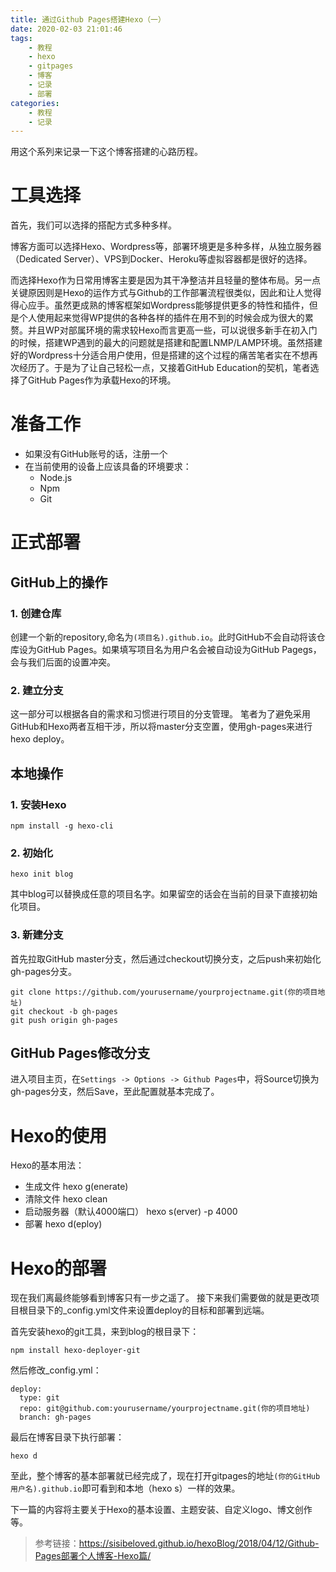 ```yaml
---
title: 通过Github Pages搭建Hexo（一）
date: 2020-02-03 21:01:46
tags:
	- 教程
	- hexo
	- gitpages
	- 博客
	- 记录
	- 部署
categories:
	- 教程
	- 记录
---
```


用这个系列来记录一下这个博客搭建的心路历程。
<!-- more -->
# 工具选择
首先，我们可以选择的搭配方式多种多样。

博客方面可以选择Hexo、Wordpress等，部署环境更是多种多样，从独立服务器（Dedicated Server）、VPS到Docker、Heroku等虚拟容器都是很好的选择。

而选择Hexo作为日常用博客主要是因为其干净整洁并且轻量的整体布局。另一点关键原因则是Hexo的运作方式与Github的工作部署流程很类似，因此和让人觉得得心应手。虽然更成熟的博客框架如Wordpress能够提供更多的特性和插件，但是个人使用起来觉得WP提供的各种各样的插件在用不到的时候会成为很大的累赘。并且WP对部属环境的需求较Hexo而言更高一些，可以说很多新手在初入门的时候，搭建WP遇到的最大的问题就是搭建和配置LNMP/LAMP环境。虽然搭建好的Wordpress十分适合用户使用，但是搭建的这个过程的痛苦笔者实在不想再次经历了。于是为了让自己轻松一点，又接着GitHub Education的契机，笔者选择了GitHub Pages作为承载Hexo的环境。

# 准备工作
- 如果没有GitHub账号的话，注册一个
- 在当前使用的设备上应该具备的环境要求：
	- Node.js 
	- Npm
	- Git

# 正式部署
## GitHub上的操作
### 1. 创建仓库
创建一个新的repository,命名为`(项目名).github.io`。此时GitHub不会自动将该仓库设为GitHub Pages。如果填写项目名为用户名会被自动设为GitHub Pagegs，会与我们后面的设置冲突。
### 2. 建立分支
这一部分可以根据各自的需求和习惯进行项目的分支管理。
笔者为了避免采用GitHub和Hexo两者互相干涉，所以将master分支空置，使用gh-pages来进行hexo deploy。
## 本地操作
### 1. 安装Hexo
```
npm install -g hexo-cli
```
### 2. 初始化
```
hexo init blog
```
其中blog可以替换成任意的项目名字。如果留空的话会在当前的目录下直接初始化项目。
### 3. 新建分支
首先拉取GitHub master分支，然后通过checkout切换分支，之后push来初始化gh-pages分支。
```
git clone https://github.com/yourusername/yourprojectname.git(你的项目地址)
git checkout -b gh-pages
git push origin gh-pages
```
## GitHub Pages修改分支
进入项目主页，在`Settings -> Options -> Github Pages`中，将Source切换为gh-pages分支，然后Save，至此配置就基本完成了。

# Hexo的使用
Hexo的基本用法：
- 生成文件 hexo g(enerate)
- 清除文件 hexo clean
- 启动服务器（默认4000端口） hexo s(erver) -p 4000
- 部署 hexo d(eploy)

# Hexo的部署
现在我们离最终能够看到博客只有一步之遥了。
接下来我们需要做的就是更改项目根目录下的_config.yml文件来设置deploy的目标和部署到远端。

首先安装hexo的git工具，来到blog的根目录下：
```
npm install hexo-deployer-git
```

然后修改_config.yml：
```
deploy:
  type: git
  repo: git@github.com:yourusername/yourprojectname.git(你的项目地址)
  branch: gh-pages
```

最后在博客目录下执行部署：
```
hexo d
```

至此，整个博客的基本部署就已经完成了，现在打开gitpages的地址`(你的GitHub用户名).github.io`即可看到和本地（hexo s）一样的效果。

下一篇的内容将主要关于Hexo的基本设置、主题安装、自定义logo、博文创作等。


> 参考链接：https://sisibeloved.github.io/hexoBlog/2018/04/12/Github-Pages部署个人博客-Hexo篇/